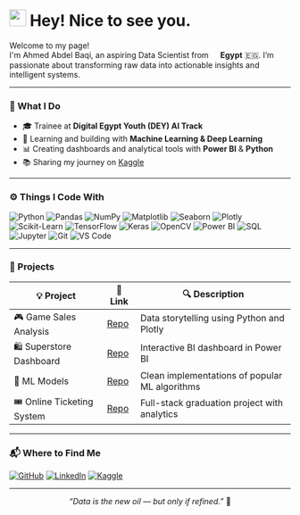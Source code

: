 <h1><img src="https://emojis.slackmojis.com/emojis/images/1531849430/4246/blob-sunglasses.gif" width="30"/> Hey! Nice to see you.</h1>

<p>
  Welcome to my page! </br>
  I'm Ahmed Abdel Baqi, an aspiring Data Scientist from <img src="https://cdn-icons-png.flaticon.com/512/197/197610.png" width="13"/> <b>Egypt</b> 🇪🇬.
  I’m passionate about transforming raw data into actionable insights and intelligent systems.
</p>

---

### 💼 What I Do

- 🎓 Trainee at **Digital Egypt Youth (DEY) AI Track**
- 🧠 Learning and building with **Machine Learning & Deep Learning**
- 📊 Creating dashboards and analytical tools with **Power BI** & **Python**
- 📚 Sharing my journey on [Kaggle](https://www.kaggle.com/ahmedabdelbaqy)

---

### ⚙️ Things I Code With

<p>
  <img alt="Python" src="https://img.shields.io/badge/-Python-3776AB?style=flat-square&logo=python&logoColor=white" />
  <img alt="Pandas" src="https://img.shields.io/badge/-Pandas-150458?style=flat-square&logo=pandas&logoColor=white" />
  <img alt="NumPy" src="https://img.shields.io/badge/-NumPy-013243?style=flat-square&logo=numpy&logoColor=white" />
  <img alt="Matplotlib" src="https://img.shields.io/badge/-Matplotlib-11557C?style=flat-square&logo=matplotlib&logoColor=white" />
  <img alt="Seaborn" src="https://img.shields.io/badge/-Seaborn-2E3436?style=flat-square&logo=python&logoColor=white" />
  <img alt="Plotly" src="https://img.shields.io/badge/-Plotly-3F4F75?style=flat-square&logo=plotly&logoColor=white" />
  <img alt="Scikit-Learn" src="https://img.shields.io/badge/-Scikit_Learn-F7931E?style=flat-square&logo=scikit-learn&logoColor=white" />
  <img alt="TensorFlow" src="https://img.shields.io/badge/-TensorFlow-FF6F00?style=flat-square&logo=tensorflow&logoColor=white" />
  <img alt="Keras" src="https://img.shields.io/badge/-Keras-D00000?style=flat-square&logo=keras&logoColor=white" />
  <img alt="OpenCV" src="https://img.shields.io/badge/-OpenCV-5C3EE8?style=flat-square&logo=opencv&logoColor=white" />
  <img alt="Power BI" src="https://img.shields.io/badge/-Power%20BI-F2C811?style=flat-square&logo=powerbi&logoColor=black" />
  <img alt="SQL" src="https://img.shields.io/badge/-SQL-003B57?style=flat-square&logo=mysql&logoColor=white" />
  <img alt="Jupyter" src="https://img.shields.io/badge/-Jupyter-F37626?style=flat-square&logo=jupyter&logoColor=white" />
  <img alt="Git" src="https://img.shields.io/badge/-Git-F05032?style=flat-square&logo=git&logoColor=white" />
  <img alt="VS Code" src="https://img.shields.io/badge/-VSCode-007ACC?style=flat-square&logo=visual-studio-code&logoColor=white" />
</p>

---

### 🧠 Projects

| 💡 Project | 🔗 Link | 🔍 Description |
|-----------|---------|----------------|
| 🎮 Game Sales Analysis | [Repo](https://github.com/AhmedAbdelbaqy/Game-Sales-Analysis) | Data storytelling using Python and Plotly |
| 🛍️ Superstore Dashboard | [Repo](https://github.com/AhmedAbdelbaqy/Superstore-Sales-Dashboard) | Interactive BI dashboard in Power BI |
| 🧠 ML Models | [Repo](https://github.com/AhmedAbdelbaqy/Machine-Learning-Models) | Clean implementations of popular ML algorithms |
| 🎟️ Online Ticketing System | [Repo](https://github.com/AhmedAbdelbaqy/Ticketing-System) | Full-stack graduation project with analytics |

---

### 📬 Where to Find Me

<p>
  <a href="https://github.com/AhmedAbdelbaqy" target="_blank"><img alt="GitHub" src="https://img.shields.io/badge/GitHub-181717.svg?style=for-the-badge&logo=github&logoColor=white"/></a>
  <a href="https://www.linkedin.com/in/ahmedabdelbaqy" target="_blank"><img alt="LinkedIn" src="https://img.shields.io/badge/LinkedIn-0077B5.svg?style=for-the-badge&logo=linkedin&logoColor=white"/></a>
  <a href="https://www.kaggle.com/ahmedabdelbaqy" target="_blank"><img alt="Kaggle" src="https://img.shields.io/badge/Kaggle-20BEFF.svg?style=for-the-badge&logo=kaggle&logoColor=white"/></a>
</p>

---

<p align="center"><i>“Data is the new oil — but only if refined.”</i> 🚀</p>
